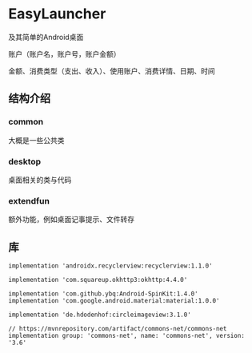   # EasyLauncher
  
  及其简单的Android桌面
  
  账户（账户名，账户号，账户金额）
  
  金额、消费类型（支出、收入）、使用账户、消费详情、日期、时间
  

## 结构介绍

### common
大概是一些公共类
### desktop
桌面相关的类与代码
### extendfun  
额外功能，例如桌面记事提示、文件转存
  
  
## 库


    implementation 'androidx.recyclerview:recyclerview:1.1.0'

    implementation 'com.squareup.okhttp3:okhttp:4.4.0'

    implementation 'com.github.ybq:Android-SpinKit:1.4.0'
    implementation 'com.google.android.material:material:1.0.0'

    implementation 'de.hdodenhof:circleimageview:3.1.0'

    // https://mvnrepository.com/artifact/commons-net/commons-net
    implementation group: 'commons-net', name: 'commons-net', version: '3.6'